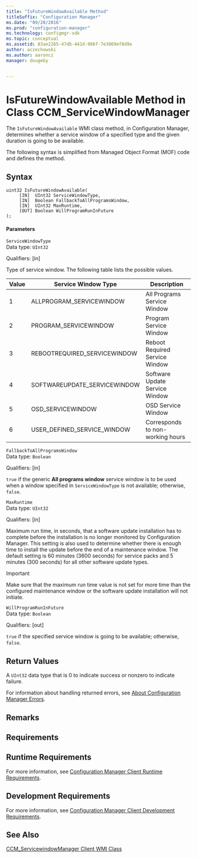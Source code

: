 ```yaml
---
title: "IsFutureWindowAvailable Method"
titleSuffix: "Configuration Manager"
ms.date: "09/20/2016"
ms.prod: "configuration-manager"
ms.technology: configmgr-sdk
ms.topic: conceptual
ms.assetid: 83ae2265-47db-441d-986f-7e3869ef8d9e
author: aczechowski
ms.author: aaroncz
manager: dougeby


---
```

# IsFutureWindowAvailable Method in Class CCM_ServiceWindowManager
The `IsFutureWindowAvailable` WMI class method, in Configuration Manager, determines whether a service window of a specified type and the given duration is going to be available.  

 The following syntax is simplified from Managed Object Format (MOF) code and defines the method.  

## Syntax  

```  
uint32 IsFutureWindowAvailable(  
     [IN]  UInt32 ServiceWindowType,  
     [IN]  Boolean FallbackToAllProgramsWindow,  
     [IN]  UInt32 MaxRuntime,  
     [OUT] Boolean WillProgramRunInFuture  
);  
```  

#### Parameters  
 `ServiceWindowType`  
 Data type: `UInt32`  

 Qualifiers: [in]  

 Type of service window. The following table lists the possible values.  

|Value|Service Window Type|Description|  
|-----------|-------------------------|-----------------|  
|1|ALLPROGRAM_SERVICEWINDOW|All Programs Service Window|  
|2|PROGRAM_SERVICEWINDOW|Program Service Window|  
|3|REBOOTREQUIRED_SERVICEWINDOW|Reboot Required Service Window|  
|4|SOFTWAREUPDATE_SERVICEWINDOW|Software Update Service Window|  
|5|OSD_SERVICEWINDOW|OSD Service Window|  
|6|USER_DEFINED_SERVICE_WINDOW|Corresponds to non-working hours|  

 `FallbackToAllProgramsWindow`  
 Data type: `Boolean`  

 Qualifiers: [in]  

 `true` if the generic **All programs window** service window is to be used when a window specified in `ServiceWindowType` is not available; otherwise, `false`.  

 `MaxRuntime`  
 Data type: `UInt32`  

 Qualifiers: [in]  

 Maximum run time, in seconds, that a software update installation has to complete before the installation is no longer monitored by Configuration Manager. This setting is also used to determine whether there is enough time to install the update before the end of a maintenance window. The default setting is 60 minutes (3600 seconds) for service packs and 5 minutes (300 seconds) for all other software update types.  

> [!IMPORTANT]
>  Make sure that the maximum run time value is not set for more time than the configured maintenance window or the software update installation will not initiate.  

 `WillProgramRunInFuture`  
 Data type: `Boolean`  

 Qualifiers: [out]  

 `true` if the specified service window is going to be available; otherwise, `false`.  

## Return Values  
 A `UInt32` data type that is 0 to indicate success or nonzero to indicate failure.  

 For information about handling returned errors, see [About Configuration Manager Errors](../../../../../develop/core/understand/about-configuration-manager-errors.md).  

## Remarks  

## Requirements  

## Runtime Requirements  
 For more information, see [Configuration Manager Client Runtime Requirements](../../../../../develop/core/reqs/client-runtime-requirements.md).  

## Development Requirements  
 For more information, see [Configuration Manager Client Development Requirements](../../../../../develop/core/reqs/client-development-requirements.md).  

## See Also  
 [CCM_ServicewindowManager Client WMI Class](../../../../../develop/reference/core/clients/sdk/ccm_servicewindowmanager-client-wmi-class.md)
